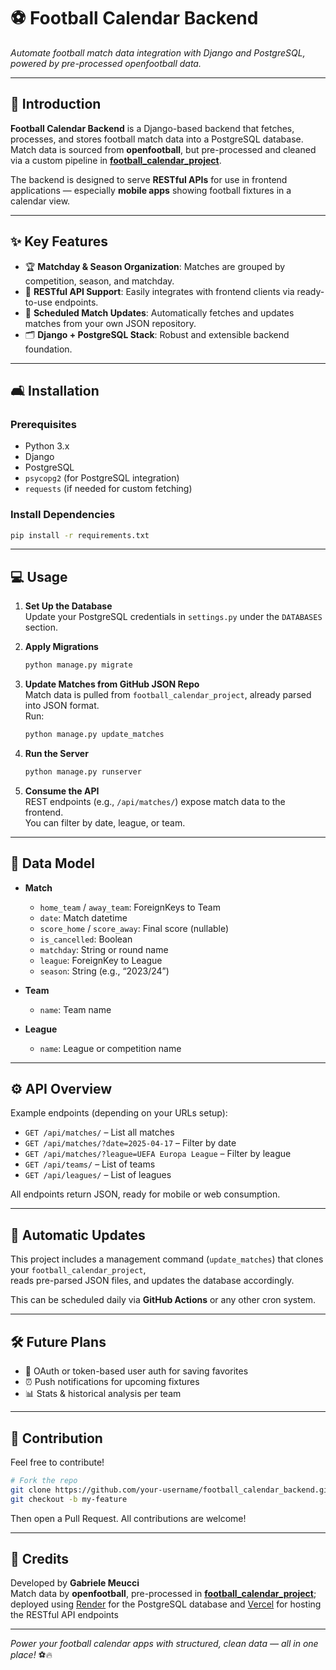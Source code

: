 # ⚽ Football Calendar Backend

*Automate football match data integration with Django and PostgreSQL, powered by pre-processed openfootball data.*

---

## 🚀 Introduction

**Football Calendar Backend** is a Django-based backend that fetches, processes, and stores football match data into a PostgreSQL database.  
Match data is sourced from **openfootball**, but pre-processed and cleaned via a custom pipeline in [**football_calendar_project**](https://github.com/walele993/football_calendar_project).

The backend is designed to serve **RESTful APIs** for use in frontend applications — especially **mobile apps** showing football fixtures in a calendar view.

---

## ✨ Key Features

- 🏆 **Matchday & Season Organization**: Matches are grouped by competition, season, and matchday.  
- 📅 **RESTful API Support**: Easily integrates with frontend clients via ready-to-use endpoints.  
- 🔄 **Scheduled Match Updates**: Automatically fetches and updates matches from your own JSON repository.  
- 🗂️ **Django + PostgreSQL Stack**: Robust and extensible backend foundation.  

---

## 🛋️ Installation

### Prerequisites

- Python 3.x  
- Django  
- PostgreSQL  
- `psycopg2` (for PostgreSQL integration)  
- `requests` (if needed for custom fetching)  

### Install Dependencies

```bash
pip install -r requirements.txt
```

---

## 💻 Usage

1. **Set Up the Database**  
   Update your PostgreSQL credentials in `settings.py` under the `DATABASES` section.

2. **Apply Migrations**

   ```bash
   python manage.py migrate
   ```

3. **Update Matches from GitHub JSON Repo**  
   Match data is pulled from `football_calendar_project`, already parsed into JSON format.  
   Run:

   ```bash
   python manage.py update_matches
   ```

4. **Run the Server**

   ```bash
   python manage.py runserver
   ```

5. **Consume the API**  
   REST endpoints (e.g., `/api/matches/`) expose match data to the frontend.  
   You can filter by date, league, or team.

---

## 🧠 Data Model

- **Match**
  - `home_team` / `away_team`: ForeignKeys to Team  
  - `date`: Match datetime  
  - `score_home` / `score_away`: Final score (nullable)  
  - `is_cancelled`: Boolean  
  - `matchday`: String or round name  
  - `league`: ForeignKey to League  
  - `season`: String (e.g., “2023/24”)  

- **Team**
  - `name`: Team name  

- **League**
  - `name`: League or competition name  

---

## ⚙️ API Overview

Example endpoints (depending on your URLs setup):

- `GET /api/matches/` – List all matches  
- `GET /api/matches/?date=2025-04-17` – Filter by date  
- `GET /api/matches/?league=UEFA Europa League` – Filter by league  
- `GET /api/teams/` – List of teams  
- `GET /api/leagues/` – List of leagues  

All endpoints return JSON, ready for mobile or web consumption.

---

## 🔁 Automatic Updates

This project includes a management command (`update_matches`) that clones your `football_calendar_project`,  
reads pre-parsed JSON files, and updates the database accordingly.

This can be scheduled daily via **GitHub Actions** or any other cron system.

---

## 🛠 Future Plans

- 📲 OAuth or token-based user auth for saving favorites  
- ⏰ Push notifications for upcoming fixtures  
- 📊 Stats & historical analysis per team  

---

## 🏅 Contribution

Feel free to contribute!

```bash
# Fork the repo
git clone https://github.com/your-username/football_calendar_backend.git
git checkout -b my-feature
```

Then open a Pull Request. All contributions are welcome!

---

## 👤 Credits

Developed by **Gabriele Meucci**  
Match data by **openfootball**, pre-processed in [**football_calendar_project**](https://github.com/walele993/football_calendar_project); deployed using [Render](https://render.com) for the PostgreSQL database and [Vercel](https://vercel.com) for hosting the RESTful API endpoints

---

*Power your football calendar apps with structured, clean data — all in one place!* ⚽🔥
